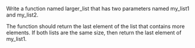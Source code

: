 Write a function named larger_list that has two parameters named my_list1 and my_list2.

The function should return the last element of the list that contains more elements. If both lists are the same size, then return the last element of my_list1.
